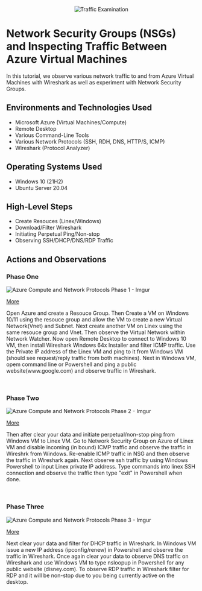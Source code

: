 <p align="center">
<img src="https://i.imgur.com/Ua7udoS.png" alt="Traffic Examination"/>
</p>

<h1>Network Security Groups (NSGs) and Inspecting Traffic Between Azure Virtual Machines</h1>
In this tutorial, we observe various network traffic to and from Azure Virtual Machines with Wireshark as well as experiment with Network Security Groups. <br />


<!--<h2>Video Demonstration</h2>-->

<!-- ### [YouTube: Azure Virtual Machines, Wireshark, and Network Security Groups](https://www.youtube.com) -->

<h2>Environments and Technologies Used</h2>

- Microsoft Azure (Virtual Machines/Compute)
- Remote Desktop
- Various Command-Line Tools
- Various Network Protocols (SSH, RDH, DNS, HTTP/S, ICMP)
- Wireshark (Protocol Analyzer)

<h2>Operating Systems Used </h2>

- Windows 10 (21H2)
- Ubuntu Server 20.04

<h2>High-Level Steps</h2>

- Create Resouces (Linex/Windows)
- Download/Filter Wireshark
- Initiating Perpetual Ping/Non-stop
- Observing SSH/DHCP/DNS/RDP Traffic

<h2>Actions and Observations</h2>

<p>
<h3>Phase One</h3>
  
![Azure Compute and Network Protocols Phase 1 - Imgur](https://github.com/PhillisEssel/azure-network-protocols/assets/156061642/fa3763c7-e55d-48fd-a140-6175d33bdfb2)

<p><a href="https://imgur.com/a/eHTbMqv">More</a></p>

</p>
<p>
Open Azure and create a Resouce Group. Then Create a VM on Windows 10/11 using the resouce group and allow the VM to create a new Virtual Network(Vnet) and Subnet. Next create another VM on Linex using the same resouce group and Vnet. Then observe the Virtual Network within Network Watcher. Now open Remote Desktop to connect to Windows 10 VM, then install Wireshark Windows 64x Installer and filter ICMP traffic. Use the Private IP address of the Linex VM and ping to it from Windows VM (should see request/reply traffic from both machines). Next in Windows VM, opem command line or Powershell and ping a public website(www.google.com) and observe traffic in Wireshark. 
</p>
<br />

<p>
<h3>Phase Two</h3>
  
![Azure Compute and Network Protocols Phase 2 - Imgur](https://github.com/PhillisEssel/azure-network-protocols/assets/156061642/552356c2-74bb-489a-a4c7-3d7d4f55263c)

<p><a href="https://imgur.com/a/JE2Bu3h">More</a></p>
  
</p>
<p>
Then after clear your data and initiate perpetual/non-stop ping from Windows VM to Linex VM. Go to Network Security Group on Azure of Linex VM and disable incoming (in bound) ICMP traffic and observe the traffic in Wireshrk from Windows. Re-enable ICMP traffic in NSG and then observe the traffic in Wireshark again. Next observe ssh traffic by using Windows Powershell to input Linex private IP address. Type commands into linex SSH connection and observe the traffic then type "exit" in Powershell when done. 
</p>
<br />

<p>
<h3>Phase Three</h3>
  
![Azure Compute and Network Protocols Phase 3 - Imgur](https://github.com/PhillisEssel/azure-network-protocols/assets/156061642/9ba9f543-5e3b-41a0-8bf4-c3f5ca961b9b)

<p><a href="https://imgur.com/a/Q5jTQzW">More</a></p>
  
</p>
<p>
Next clear your data and filter for DHCP traffic in Wireshark. In Windows VM issue a new IP address (ipconfig/renew) in Powershell and observe the traffic in Wireshark. Once again clear your data to observe DNS traffic on Wireshark and use Windows VM to type nsloopup in Powershell for any public website (disney.com). To observe RDP traffic in Wireshark filter for RDP and it will be non-stop due to you being currently active on the desktop.
</p>
<br />
